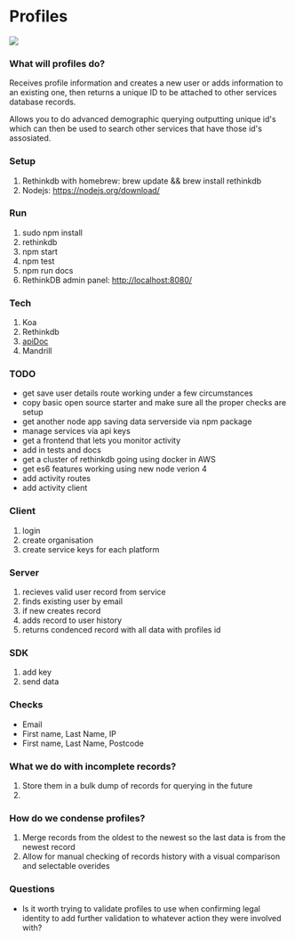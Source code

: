 # Profiles
<img src="https://circleci.com/gh/paulstefanday/Profiles/tree/master.svg?style=svg" />

### What will profiles do?
Receives profile information and creates a new user or adds information to an existing one, then returns a unique ID to be attached to other services database records.

Allows you to do advanced demographic querying outputting unique id's which can then be used to search other services that have those id's assosiated.

### Setup
1. Rethinkdb with homebrew: brew update && brew install rethinkdb</li>
2. Nodejs: <a href="https://nodejs.org/download/">https://nodejs.org/download/</a>

### Run
1. sudo npm install
2. rethinkdb
3. npm start
4. npm test
5. npm run docs
6. RethinkDB admin panel: <a href="http://localhost:8080/">http://localhost:8080/</a> 

### Tech
1. Koa
2. Rethinkdb
3. <a href="https://github.com/apidoc/apidoc">apiDoc</a>
4. Mandrill

### TODO
- get save user details route working under a few circumstances
- copy basic open source starter and make sure all the proper checks are setup
- get another node app saving data serverside via npm package
- manage services via api keys
- get a frontend that lets you monitor activity
- add in tests and docs
- get a cluster of rethinkdb going using docker in AWS
- get es6 features working using new node verion 4
- add activity routes
- add activity client

### Client
1. login
2. create organisation
3. create service keys for each platform

### Server
1. recieves valid user record from service
2. finds existing user by email
3. if new creates record
4. adds record to user history
5. returns condenced record with all data with profiles id


### SDK
1. add key
2. send data

### Checks
- Email
- First name, Last Name, IP
- First name, Last Name, Postcode

### What we do with incomplete records?
1. Store them in a bulk dump of records for querying in the future
2. 

### How do we condense profiles?
1. Merge records from the oldest to the newest so the last data is from the newest record
2. Allow for manual checking of records history with a visual comparison and selectable overides

### Questions
- Is it worth trying to validate profiles to use when confirming legal identity to add further validation to whatever action they were involved with?
